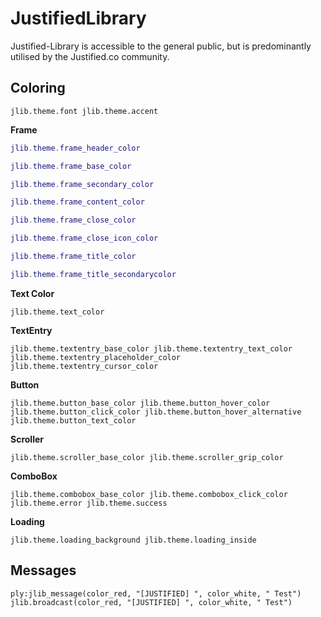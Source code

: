 # JustifiedLibrary

Justified-Library is accessible to the general public, but is predominantly utilised by the Justified.co community.

## Coloring
`jlib.theme.font
jlib.theme.accent`

**Frame**

```lua
jlib.theme.frame_header_color

jlib.theme.frame_base_color

jlib.theme.frame_secondary_color

jlib.theme.frame_content_color

jlib.theme.frame_close_color

jlib.theme.frame_close_icon_color

jlib.theme.frame_title_color

jlib.theme.frame_title_secondarycolor
```

**Text Color**

`jlib.theme.text_color`

**TextEntry**

`jlib.theme.textentry_base_color
jlib.theme.textentry_text_color
jlib.theme.textentry_placeholder_color
jlib.theme.textentry_cursor_color`

**Button**

`jlib.theme.button_base_color
jlib.theme.button_hover_color
jlib.theme.button_click_color
jlib.theme.button_hover_alternative
jlib.theme.button_text_color`

**Scroller**

`jlib.theme.scroller_base_color
jlib.theme.scroller_grip_color`

**ComboBox**

`jlib.theme.combobox_base_color
jlib.theme.combobox_click_color
jlib.theme.error
jlib.theme.success`

**Loading**

`jlib.theme.loading_background
jlib.theme.loading_inside`

## Messages
`ply:jlib_message(color_red, "[JUSTIFIED] ", color_white, " Test")
jlib.broadcast(color_red, "[JUSTIFIED] ", color_white, " Test")`

